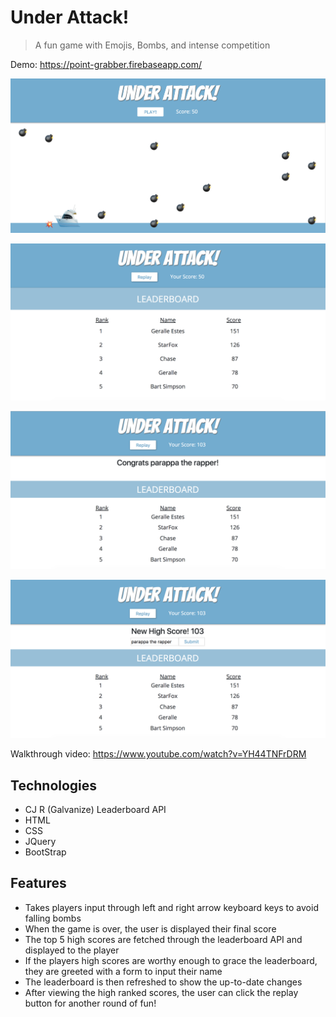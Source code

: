 # Under Attack!

> A fun game with Emojis, Bombs, and intense competition

Demo: https://point-grabber.firebaseapp.com/

![bomb_blast](assets/bomb_blast.png)

![leaderboard](assets/leaderboard.png)

![high score updated](assets/high_score_updated.png)

![new high score](assets/new_high_score.png)

Walkthrough video: https://www.youtube.com/watch?v=YH44TNFrDRM

## Technologies
* CJ R (Galvanize) Leaderboard API
* HTML
* CSS
* JQuery
* BootStrap

## Features
* Takes players input through left and right arrow keyboard keys to avoid falling bombs
* When the game is over, the user is displayed their final score
* The top 5 high scores are fetched through the leaderboard API and displayed to the player
* If the players high scores are worthy enough to grace the leaderboard, they are greeted with a form to input their name
* The leaderboard is then refreshed to show the up-to-date changes
* After viewing the high ranked scores, the user can click the replay button for another round of fun!
